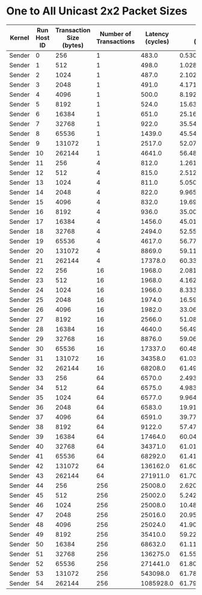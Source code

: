# One to All Unicast 2x2 Packet Sizes

| Kernel | Run Host ID | Transaction Size (bytes) | Number of Transactions | Latency (cycles) | Bandwidth (bytes/cycle) |
|---|---|---|---|---|---|
| Sender | 0 | 256 | 1 | 483.0 | 0.5300207039337475 |
| Sender | 1 | 512 | 1 | 498.0 | 1.0281124497991967 |
| Sender | 2 | 1024 | 1 | 487.0 | 2.102669404517454 |
| Sender | 3 | 2048 | 1 | 491.0 | 4.171079429735234 |
| Sender | 4 | 4096 | 1 | 500.0 | 8.192 |
| Sender | 5 | 8192 | 1 | 524.0 | 15.633587786259541 |
| Sender | 6 | 16384 | 1 | 651.0 | 25.167434715821813 |
| Sender | 7 | 32768 | 1 | 922.0 | 35.54013015184382 |
| Sender | 8 | 65536 | 1 | 1439.0 | 45.542738012508686 |
| Sender | 9 | 131072 | 1 | 2517.0 | 52.074692093762415 |
| Sender | 10 | 262144 | 1 | 4641.0 | 56.484378366731306 |
| Sender | 11 | 256 | 4 | 812.0 | 1.2610837438423645 |
| Sender | 12 | 512 | 4 | 815.0 | 2.5128834355828222 |
| Sender | 13 | 1024 | 4 | 811.0 | 5.05055487053021 |
| Sender | 14 | 2048 | 4 | 822.0 | 9.965936739659368 |
| Sender | 15 | 4096 | 4 | 832.0 | 19.692307692307693 |
| Sender | 16 | 8192 | 4 | 936.0 | 35.00854700854701 |
| Sender | 17 | 16384 | 4 | 1456.0 | 45.010989010989015 |
| Sender | 18 | 32768 | 4 | 2494.0 | 52.55493183640738 |
| Sender | 19 | 65536 | 4 | 4617.0 | 56.77799436863764 |
| Sender | 20 | 131072 | 4 | 8869.0 | 59.114669072048706 |
| Sender | 21 | 262144 | 4 | 17378.0 | 60.339279548854876 |
| Sender | 22 | 256 | 16 | 1968.0 | 2.0813008130081303 |
| Sender | 23 | 512 | 16 | 1968.0 | 4.162601626016261 |
| Sender | 24 | 1024 | 16 | 1966.0 | 8.333672431332655 |
| Sender | 25 | 2048 | 16 | 1974.0 | 16.599797365754814 |
| Sender | 26 | 4096 | 16 | 1982.0 | 33.06559031281534 |
| Sender | 27 | 8192 | 16 | 2566.0 | 51.08028059236165 |
| Sender | 28 | 16384 | 16 | 4640.0 | 56.49655172413793 |
| Sender | 29 | 32768 | 16 | 8876.0 | 59.06804867057233 |
| Sender | 30 | 65536 | 16 | 17337.0 | 60.48197496683394 |
| Sender | 31 | 131072 | 16 | 34358.0 | 61.03824436812387 |
| Sender | 32 | 262144 | 16 | 68208.0 | 61.49284541402768 |
| Sender | 33 | 256 | 64 | 6570.0 | 2.4937595129375953 |
| Sender | 34 | 512 | 64 | 6575.0 | 4.983726235741445 |
| Sender | 35 | 1024 | 64 | 6577.0 | 9.964421468754752 |
| Sender | 36 | 2048 | 64 | 6583.0 | 19.91067902172262 |
| Sender | 37 | 4096 | 64 | 6591.0 | 39.7730238203611 |
| Sender | 38 | 8192 | 64 | 9122.0 | 57.47511510633633 |
| Sender | 39 | 16384 | 64 | 17464.0 | 60.04214383875401 |
| Sender | 40 | 32768 | 64 | 34371.0 | 61.0151581274912 |
| Sender | 41 | 65536 | 64 | 68292.0 | 61.417208457798864 |
| Sender | 42 | 131072 | 64 | 136162.0 | 61.6075557057035 |
| Sender | 43 | 262144 | 64 | 271911.0 | 61.70113014920323 |
| Sender | 44 | 256 | 256 | 25008.0 | 2.620601407549584 |
| Sender | 45 | 512 | 256 | 25002.0 | 5.2424606031517476 |
| Sender | 46 | 1024 | 256 | 25008.0 | 10.482405630198336 |
| Sender | 47 | 2048 | 256 | 25016.0 | 20.95810681164055 |
| Sender | 48 | 4096 | 256 | 25024.0 | 41.90281329923274 |
| Sender | 49 | 8192 | 256 | 35410.0 | 59.22485173679752 |
| Sender | 50 | 16384 | 256 | 68632.0 | 61.112950227299216 |
| Sender | 51 | 32768 | 256 | 136275.0 | 61.55647037240873 |
| Sender | 52 | 65536 | 256 | 271441.0 | 61.80796563525775 |
| Sender | 53 | 131072 | 256 | 543098.0 | 61.78338347775171 |
| Sender | 54 | 262144 | 256 | 1085928.0 | 61.79863121680259 |

